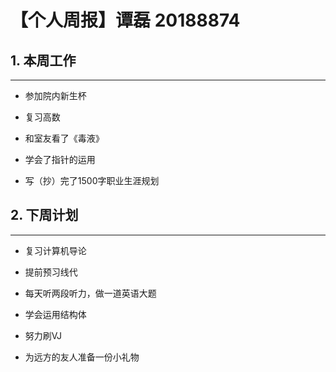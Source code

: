 # 【个人周报】谭磊 20188874 



 
 ## **1. 本周工作** 



 
 --- 



 
 * 参加院内新生杯   



 
 * 复习高数 



 
 * 和室友看了《毒液》 



 
 * 学会了指针的运用 



 
 * 写（抄）完了1500字职业生涯规划 



 
 



 
 ## **2. 下周计划** 



 
 --- 



 
 * 复习计算机导论 



 
 * 提前预习线代 



 
 * 每天听两段听力，做一道英语大题 



 
 * 学会运用结构体 



 
 * 努力刷VJ 



 
 * 为远方的友人准备一份小礼物 
